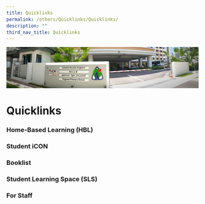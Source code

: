 ```yaml
---
title: Quicklinks
permalink: /others/Quicklinks/Quicklinks/
description: ""
third_nav_title: Quicklinks
---
```

![](/images/About%20Us.jpg)

Quicklinks
==========


### Home-Based Learning (HBL)


### Student iCON


### Booklist


### Student Learning Space (SLS)


### For Staff
